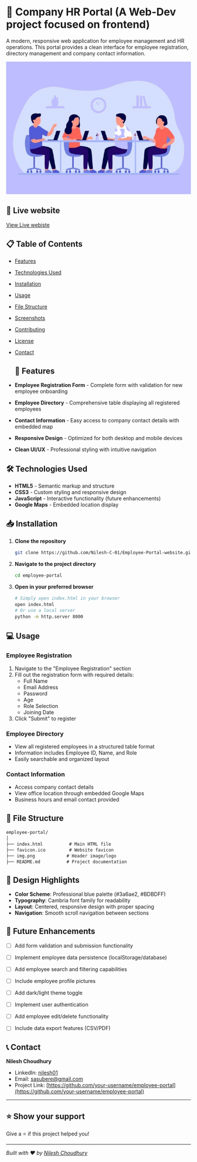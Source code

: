 # 🏢 Company HR Portal (A Web-Dev project focused on frontend)

A modern, responsive web application for employee management and HR operations. This portal provides a clean interface for employee registration, directory management and company contact information.

![HR Portal Preview](img.png)

## 🚀 Live website

[View Live webiste](https://nilesh-c-01.github.io/Employee-Portal-website/)

## 📋 Table of Contents

- [Features](#-features)
- [Technologies Used](#-technologies-used)
- [Installation](#-installation)
- [Usage](#-usage)
- [File Structure](#-file-structure)
- [Screenshots](#-screenshots)
- [Contributing](#-contributing)
- [License](#-license)
- [Contact](#-contact)

  ## 🌟 Features

- **Employee Registration Form** - Complete form with validation for new employee onboarding
- **Employee Directory** - Comprehensive table displaying all registered employees
- **Contact Information** - Easy access to company contact details with embedded map
- **Responsive Design** - Optimized for both desktop and mobile devices
- **Clean UI/UX** - Professional styling with intuitive navigation

## 🛠 Technologies Used

- **HTML5** - Semantic markup and structure
- **CSS3** - Custom styling and responsive design
- **JavaScript** - Interactive functionality (future enhancements)
- **Google Maps** - Embedded location display

## 📥 Installation

1. **Clone the repository**
   ```bash
   git clone https://github.com/Nilesh-C-01/Employee-Portal-website.git
   ```

2. **Navigate to the project directory**
   ```bash
   cd employee-portal
   ```

3. **Open in your preferred browser**
   ```bash
   # Simply open index.html in your browser
   open index.html
   # Or use a local server
   python -m http.server 8000
   ```

## 💻 Usage

### Employee Registration
1. Navigate to the "Employee Registration" section
2. Fill out the registration form with required details:
   - Full Name
   - Email Address
   - Password
   - Age
   - Role Selection
   - Joining Date
3. Click "Submit" to register

### Employee Directory
- View all registered employees in a structured table format
- Information includes Employee ID, Name, and Role
- Easily searchable and organized layout

### Contact Information
- Access company contact details
- View office location through embedded Google Maps
- Business hours and email contact provided

## 📁 File Structure

```
employee-portal/
│
├── index.html          # Main HTML file
├── favicon.ico         # Website favicon
├── img.png            # Header image/logo
├── README.md          # Project documentation
```


## 🎨 Design Highlights

- **Color Scheme**: Professional blue palette (#3a6ae2, #BDBDFF)
- **Typography**: Cambria font family for readability
- **Layout**: Centered, responsive design with proper spacing
- **Navigation**: Smooth scroll navigation between sections

## 🚀 Future Enhancements

- [ ] Add form validation and submission functionality
- [ ] Implement employee data persistence (localStorage/database)
- [ ] Add employee search and filtering capabilities
- [ ] Include employee profile pictures
- [ ] Add dark/light theme toggle
- [ ] Implement user authentication
- [ ] Add employee edit/delete functionality
- [ ] Include data export features (CSV/PDF)


## 📞 Contact

**Nilesh Choudhury**
- LinkedIn: [nilesh01](https://www.linkedin.com/in/nilesh01/)
- Email: sasubere@gmail.com
- Project Link: [https://github.com/your-username/employee-portal](https://github.com/your-username/employee-portal)

---

## ⭐ Show your support

Give a ⭐️ if this project helped you!

---

*Built with ❤️ by [Nilesh Choudhury](https://www.linkedin.com/in/nilesh01/)*
